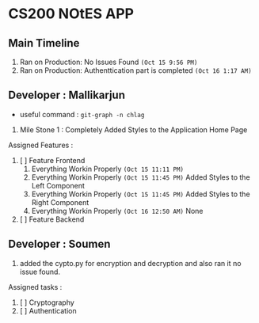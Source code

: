 # CS200 NOtES APP

## Main Timeline

1. Ran on Production: No Issues Found `(Oct 15 9:56 PM)`
2. Ran on Production: Authenttication part is completed `(Oct 16 1:17 AM)`

## Developer : Mallikarjun

- useful command : `git-graph -n chlag`

1. Mile Stone 1 : Completely Added Styles to the Application Home Page

Assigned Features :

1. [ ] Feature Frontend
   1. Everything Workin Properly `(Oct 15 11:11 PM)`
   2. Everything Workin Properly `(Oct 15 11:45 PM)` Added Styles to the Left Component
   3. Everything Workin Properly `(Oct 15 11:45 PM)` Added Styles to the Right Component
   4. Everything Workin Properly `(Oct 16 12:50 AM)` None
2. [ ] Feature Backend

## Developer : Soumen

1. added the cypto.py for encryption and decryption and also ran it no issue found.

Assigned tasks :

1. [ ] Cryptography
2. [ ] Authentication
